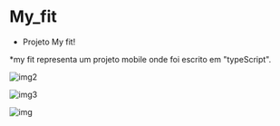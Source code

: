 # My_fit

- Projeto My fit!

*my fit representa um projeto mobile onde foi escrito em "typeScript".


![img2](https://user-images.githubusercontent.com/87025558/154753731-24909812-8103-4208-ac9f-499679b06f7d.jpeg)


![img3](https://user-images.githubusercontent.com/87025558/154753732-bc92de87-86f5-4d40-a519-d07428d66fa0.jpeg)


![img](https://user-images.githubusercontent.com/87025558/154753735-2adf4f2a-40e8-4e4c-a0de-e1c00cb37cb1.jpeg)
